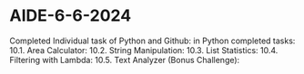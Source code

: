 # AIDE-6-6-2024

Completed Individual task of Python and Github:
in Python completed tasks:
10.1. Area Calculator:
10.2. String Manipulation:
10.3. List Statistics:
10.4. Filtering with Lambda:
10.5. Text Analyzer (Bonus Challenge):